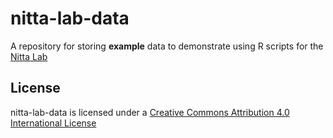 # nitta-lab-data

A repository for storing **example** data to demonstrate using R scripts for the [Nitta Lab](https://www.joelnitta.com)

## License

nitta-lab-data is licensed under a [Creative Commons Attribution 4.0 International License](https://creativecommons.org/licenses/by/4.0/)
